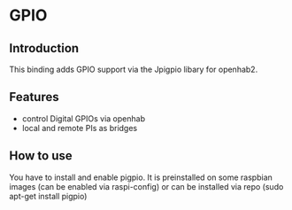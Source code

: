 # GPIO #
## Introduction ##
This binding adds GPIO support via the Jpigpio libary for openhab2.
## Features ##

 - control Digital GPIOs via openhab
 - local and remote PIs as bridges

## How to use ##
You have to install and enable pigpio.
It is preinstalled on some raspbian images (can be enabled via raspi-config) or can be installed via repo (sudo apt-get install pigpio)


